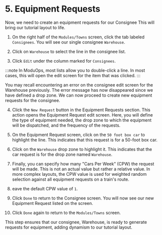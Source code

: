 # 5. Equipment Requests

Now, we need to create an equipment requests for our Consignee This will bring our tutorial layout to life.

1. On the right half of the `Modules/Towns` screen, click the tab labeled `Consignees`. You will see our single consignee `Warehouse`.

2. Click on `Warehouse` to select the line in the consignee list.

3. Click `Edit` under the column marked for `Consignees`.

:::note
In ModuOps, most lists allow you to double-click a line. In most cases, this will open the edit screen for the item that was clicked.
:::

You may recall encountering an error on the consignee edit screen for the Warehouse previously. The error message has now disappeared since we have defined a drop zone. We can now proceed to create new equipment requests for the consignee.

4. Click the `New Request` button in the Equipment Requests section. This action opens the Equipment Request edit screen. Here, you will define the type of equipment needed, the drop zone to which the equipment will be dispatched, and the frequency of the requests.

5. On the Equipment Request screen, click on the `50 foot box car` to highlight the line. This indicates that this request is for a 50-foot box car.

6. Click on the `Warehouse` drop zone to highlight it. This indicates that the car request is for the drop zone named `Warehouse`.

7. Finally, you can specify how many "Cars Per Week" (CPW) the request will be made. This is not an actual value but rather a relative value. In more complex layouts, the CPW value is used for weighted random selection against all equipment requests on a train's route.

8. eave the default CPW value of `1`.

9. Click `Done` to return to the Consignee screen. You will now see our new Equipment Request listed on the screen.

10. Click `Done` again to return to the `Modules/Towns` screen.

This step ensures that our consignee, Warehouse, is ready to generate requests for equipment, adding dynamism to our tutorial layout.
